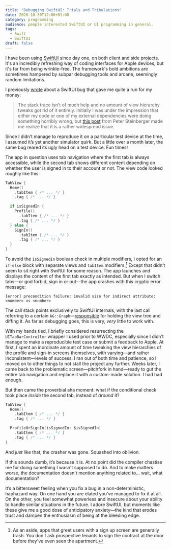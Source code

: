 ```yaml
---
title: "Debugging SwiftUI: Trials and Tribulations"
date: 2020-10-30T12:00+01:00
category: programming
audience: people interested SwiftUI or UI programming in general.
tags:
  - Swift
  - SwiftUI
draft: false
---
```


<p class="large-p"></p>

I have been using [SwiftUI](https://developer.apple.com/xcode/swiftui/) since day one, on both client and side projects. It's an incredibly refreshing way of coding interfaces for Apple devices, but it's far from being wrinkle-free. The framework's bold ambitions are sometimes hampered by subpar debugging tools and arcane, seemingly random limitations.

I previously [wrote](https://redalemeden.com/blog/2020/this-week-i-learned-24#programming) about a SwiftUI bug that gave me quite a run for my money:

> The stack trace isn’t of much help and no amount of view hierarchy tweaks got rid of it entirely. Initially I was under the impression that either my code or one of my external dependencies were doing something horribly wrong, but [this post](https://steipete.com/posts/state-of-swiftui/) from Peter Steinberger made me realize that it is a rather widespread issue.

Since I didn’t manage to reproduce it on a particular test device at the time, I assumed it’s yet another simulator quirk. But a little over a month later, the same bug reared its ugly head on a test device. Fun times!

The app in question uses tab navigation where the first tab is always accessible, while the second tab shows different content depending on whether the user is signed in to their account or not. The view code looked roughly like this:

```swift
TabView {
  Home()
    .tabItem { /* ... */ }
    .tag { /* ... */ }

  if isSignedIn {
    Profile()
      .tabItem { /* ... */ }
      .tag { /* ... */ }
  } else {
    SignIn()
      .tabItem { /* ... */ }
      .tag { /* ... */ }
  }
}
```

To avoid the `isSignedIn` boolean check in multiple modifiers, I opted for an `if-else` block with separate views and `tabItem` modifiers.[^1] Except that didn’t seem to sit right with SwiftUI for some reason. The app launches and displays the content of the first tab exactly as intended. But when I switch tabs—or god forbid, sign in or out—the app crashes with this cryptic error message:

```
[error] precondition failure: invalid size for indirect attribute: <number> vs <number>
```

The call stack points exclusively to SwiftUI internals, with the last call referring to a certain `AG::Graph`—[responsible](https://steipete.com/posts/state-of-swiftui/#swiftui-attributegraph-crashes) for holding the view tree and diffing it. As far as debugging goes, this is very, *very* little to work with.

With my hands tied, I briefly considered resurrecting the `UITabBarController` wrapper I used prior to WWDC, especially since I didn’t manage to make a reproducible test case or submit a feedback to Apple. At first, I spent an inordinate amount of time tweaking the view hierarchies of the profile and sign-in screens themselves, with varying—and rather inconsistent—levels of success. I ran out of both time and patience, so I moved on to other things to not stall the project any further. Weeks later, I came back to the problematic screen—pitchfork in hand—ready to gut the entire tab navigation and replace it with a custom-made solution. I had had enough.

But then came the proverbial aha moment: what if the conditional check took place *inside* the second tab, instead of *around* it?

```swift
TabView {
  Home()
    .tabItem { /* ... */ }
    .tag { /* ... */ }

  ProfileOrSignIn(isSignedIn: $isSignedIn)
    .tabItem { /* ... */ }
    .tag { /* ... */ }
}
```

And *just* like that, the crasher was gone. Squashed into oblivion.

If this sounds dumb, it’s because it is. At no point did the compiler chastise me for doing something I wasn't supposed to do. And to make matters worse, the documentation doesn't mention anything related to... wait, what documentation?

It’s a bittersweet feeling when you fix a bug in a non-deterministic, haphazard way. On one hand you are elated you’ve managed to fix it at all. On the other, you feel somewhat powerless and insecure about your ability to handle similar situations in the future. I adore SwiftUI, but moments like these give me a good dose of anticipatory anxiety—the kind that erodes trust and dampen the enthusiasm of being at the bleeding edge.

[^1]: As an aside, apps that greet users with a sign up screen are generally trash. You don't ask prospective tenants to sign the contract at the door before they've even seen the apartment.
